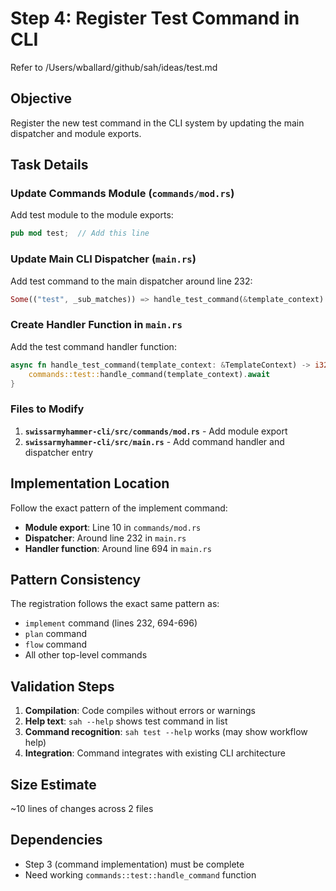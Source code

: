 # Step 4: Register Test Command in CLI

Refer to /Users/wballard/github/sah/ideas/test.md

## Objective
Register the new test command in the CLI system by updating the main dispatcher and module exports.

## Task Details

### Update Commands Module (`commands/mod.rs`)
Add test module to the module exports:
```rust
pub mod test;  // Add this line
```

### Update Main CLI Dispatcher (`main.rs`)
Add test command to the main dispatcher around line 232:

```rust
Some(("test", _sub_matches)) => handle_test_command(&template_context).await,
```

### Create Handler Function in `main.rs`  
Add the test command handler function:
```rust
async fn handle_test_command(template_context: &TemplateContext) -> i32 {
    commands::test::handle_command(template_context).await
}
```

### Files to Modify
1. **`swissarmyhammer-cli/src/commands/mod.rs`** - Add module export
2. **`swissarmyhammer-cli/src/main.rs`** - Add command handler and dispatcher entry

## Implementation Location
Follow the exact pattern of the implement command:
- **Module export**: Line 10 in `commands/mod.rs` 
- **Dispatcher**: Around line 232 in `main.rs`
- **Handler function**: Around line 694 in `main.rs`

## Pattern Consistency
The registration follows the exact same pattern as:
- `implement` command (lines 232, 694-696)
- `plan` command  
- `flow` command
- All other top-level commands

## Validation Steps
1. **Compilation**: Code compiles without errors or warnings
2. **Help text**: `sah --help` shows test command in list
3. **Command recognition**: `sah test --help` works (may show workflow help)
4. **Integration**: Command integrates with existing CLI architecture

## Size Estimate
~10 lines of changes across 2 files

## Dependencies
- Step 3 (command implementation) must be complete
- Need working `commands::test::handle_command` function